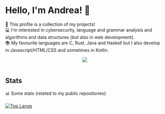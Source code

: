 # Hello, I'm Andrea! 👋

🦊 This profile is a collection of my projects!<br>
💻 I'm interested in cybersecurity, language and grammar analysis and algorithms and data structures (but also in web development).<br>
📚 My favourite languages are C, Rust, Java and Haskell but I also develop in Javascript/HTML/CSS and sometimes in Kotlin.
<p align=center>
  <img src="https://skillicons.dev/icons?i=c,rust,java,haskell,python,kotlin,javascript,html,css&theme=light"><br><br>
</p>

## Stats
📊 Some stats (related to my public repositories):<br><br>
[![Top Langs](https://github-readme-stats.vercel.app/api/top-langs/?username=Cave-8&hide=cmake&theme=graywhite&size_weight=0.5&count_weight=0.5)]()
